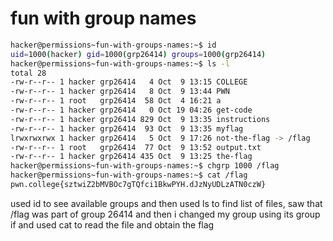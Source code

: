 # fun with group names

```bash
hacker@permissions~fun-with-groups-names:~$ id
uid=1000(hacker) gid=1000(grp26414) groups=1000(grp26414)
hacker@permissions~fun-with-groups-names:~$ ls -l
total 28
-rw-r--r-- 1 hacker grp26414   4 Oct  9 13:15 COLLEGE
-rw-r--r-- 1 hacker grp26414   8 Oct  9 13:44 PWN
-rw-r--r-- 1 root   grp26414  58 Oct  4 16:21 a
-rw-r--r-- 1 hacker grp26414   0 Oct 19 04:26 get-code
-rw-r--r-- 1 hacker grp26414 829 Oct  9 13:35 instructions
-rw-r--r-- 1 hacker grp26414  93 Oct  9 13:35 myflag
lrwxrwxrwx 1 hacker grp26414   5 Oct  9 17:26 not-the-flag -> /flag
-rw-r--r-- 1 root   grp26414  77 Oct  9 13:52 output.txt
-rw-r--r-- 1 hacker grp26414 435 Oct  9 13:25 the-flag
hacker@permissions~fun-with-groups-names:~$ chgrp 1000 /flag
hacker@permissions~fun-with-groups-names:~$ cat /flag
pwn.college{sztwiZ2bMVBOc7gTQfci1BkwPYH.dJzNyUDLzATN0czW}
```

used id to see available groups and then used ls to find list of files, saw that /flag was part of group 26414 and then i changed my group using its group if and used cat to read the file and obtain the flag
